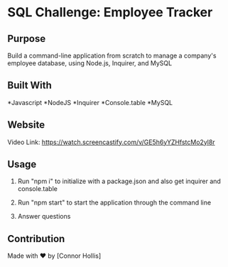 # SQL Challenge: Employee Tracker

## Purpose
Build a command-line application from scratch to manage a company's employee database, using Node.js, Inquirer, and MySQL

## Built With
*Javascript
*NodeJS
*Inquirer
*Console.table
*MySQL

## Website
Video Link: https://watch.screencastify.com/v/GE5h6yYZHfstcMo2yl8r

## Usage
1. Run "npm i" to initialize with a package.json and also get inquirer and console.table

2. Run "npm start" to start the application through the command line

3. Answer questions




## Contribution
Made with ❤️ by [Connor Hollis]


